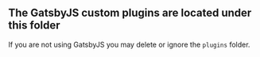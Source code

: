 ## The GatsbyJS custom plugins are located under this folder

If you are not using GatsbyJS you may delete or ignore the `plugins` folder.